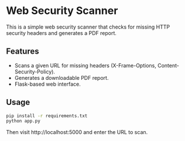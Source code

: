 # Web Security Scanner

This is a simple web security scanner that checks for missing HTTP security headers and generates a PDF report.

## Features
- Scans a given URL for missing headers (X-Frame-Options, Content-Security-Policy).
- Generates a downloadable PDF report.
- Flask-based web interface.

## Usage
```bash
pip install -r requirements.txt
python app.py
```
Then visit http://localhost:5000 and enter the URL to scan.
